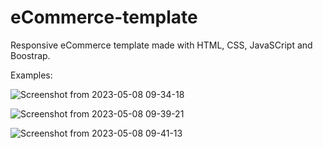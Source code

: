 # eCommerce-template
Responsive eCommerce template made with HTML, CSS, JavaSCript and Boostrap.

Examples: 

![Screenshot from 2023-05-08 09-34-18](https://user-images.githubusercontent.com/125988184/236827371-c5173df2-a0c3-4f98-9067-8a35c37a5747.png)

![Screenshot from 2023-05-08 09-39-21](https://user-images.githubusercontent.com/125988184/236827737-c469d5f3-4bf8-40e5-9970-41f65f3bf973.png)


![Screenshot from 2023-05-08 09-41-13](https://user-images.githubusercontent.com/125988184/236827548-2a722096-944a-4540-a2ac-921a4c0b12e1.png)
